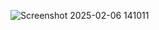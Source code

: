 ![Screenshot 2025-02-06 141011](https://github.com/user-attachments/assets/8893680a-7255-4ae0-8c8c-e9a749088092)
